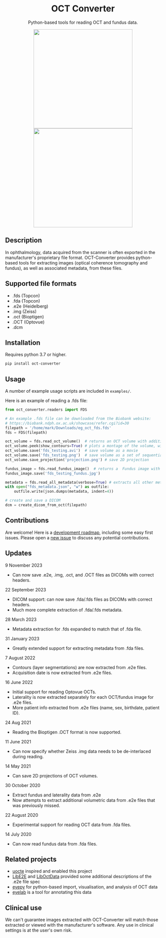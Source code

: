 <h1 align="center">OCT Converter</h1>
<p align="center">
 Python-based tools for reading OCT and fundus data.
</p>


<p align="center">
    <img width="320" height="320" src="https://user-images.githubusercontent.com/7947315/202814956-6e7e6702-82f4-4250-8625-ec23c1727e4f.jpg">
    <img width="320" height="320" src="https://user-images.githubusercontent.com/7947315/202814575-9f18b7ca-3028-4d23-9b82-015995c44eab.gif">
</p>

## Description
In ophthalmology, data acquired from the scanner is often exported in the manufacturer's proprietary file format. OCT-Converter provides python-based tools for extracting images (optical coherence tomography and fundus), as well as associated metadata, from these files.

## Supported file formats
* .fds (Topcon)
* .fda (Topcon)
* .e2e (Heidelberg)
* .img (Zeiss)
* .oct (Bioptigen)
* .OCT (Optovue)
* .dcm

## Installation
Requires python 3.7 or higher.

```bash
pip install oct-converter
```


## Usage
A number of example usage scripts are included in `examples/`.

Here is an example of reading a .fds file:

```python
from oct_converter.readers import FDS

# An example .fds file can be downloaded from the Biobank website:
# https://biobank.ndph.ox.ac.uk/showcase/refer.cgi?id=30
filepath = '/home/mark/Downloads/eg_oct_fds.fds'
fds = FDS(filepath)

oct_volume = fds.read_oct_volume()  # returns an OCT volume with additional metadata if available
oct_volume.peek(show_contours=True) # plots a montage of the volume, with layer segmentations is available
oct_volume.save('fds_testing.avi')  # save volume as a movie
oct_volume.save('fds_testing.png')  # save volume as a set of sequential images, fds_testing_[1...N].png
oct_volume.save_projection('projection.png') # save 2D projection

fundus_image = fds.read_fundus_image()  # returns a  Fundus image with additional metadata if available
fundus_image.save('fds_testing_fundus.jpg')

metadata = fds.read_all_metadata(verbose=True) # extracts all other metadata
with open("fds_metadata.json", "w") as outfile:
    outfile.write(json.dumps(metadata, indent=4))

# create and save a DICOM
dcm = create_dicom_from_oct(filepath)
```

## Contributions
Are welcome! Here is a [development roadmap](https://github.com/marksgraham/OCT-Converter/issues/86), including some easy first issues. Please open a [new issue](https://github.com/marksgraham/OCT-Converter/issues/new) to discuss any potential contributions.

## Updates
9 November 2023
- Can now save .e2e, .img, .oct, and .OCT files as DICOMs with correct headers.

22 September 2023
- DICOM support: can now save .fda/.fds files as DICOMs with correct headers.
- Much more complete extraction of .fda/.fds metadata.

28 March 2023
- Metadata extraction for .fds expanded to match that of .fda file.

31 January 2023
- Greatly extended support for extracting metadata from .fda files.

7 August 2022
- Contours (layer segmentations) are now extracted from .e2e files.
- Acquisition date is now extracted from .e2e files.

16 June 2022
- Initial support for reading Optovue OCTs.
- Laterality is now extracted separately for each OCT/fundus image for .e2e files.
- More patient info extracted from .e2e files (name, sex, birthdate, patient ID).

24 Aug 2021
- Reading the Bioptigen .OCT format is now supported.

11 June 2021
- Can now specify whether Zeiss .img data needs to be de-interlaced during reading.

14 May 2021
- Can save 2D projections of OCT volumes.

30 October 2020
- Extract fundus and laterality data from .e2e
- Now attempts to extract additional volumetric data from .e2e files that was previously missed.

22 August 2020
- Experimental support for reading OCT data from .fda files.

14 July 2020
- Can now read fundus data from .fda files.

## Related projects
- [uocte](https://bitbucket.org/uocte/uocte/wiki/Home) inspired and enabled this project
- [LibE2E](https://github.com/neurodial/LibE2E) and [LibOctData](https://github.com/neurodial/LibOctData) provided some additional descriptions of the .e2e file spec
- [eyepy](https://github.com/MedVisBonn/eyepy) for python-based import, visualisation, and analysis of OCT data
- [eyelab](https://github.com/MedVisBonn/eyelab) is a tool for annotating this data

## Clinical use
We can't guarantee images extracted with OCT-Converter will match those extracted or viewed with the manufacturer's software. Any use in clinical settings is at the user's own risk.
